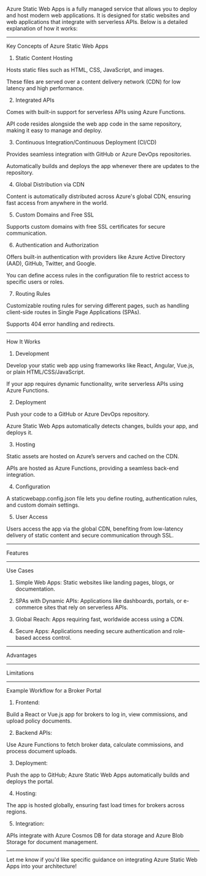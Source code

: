 Azure Static Web Apps is a fully managed service that allows you to deploy and host modern web applications. It is designed for static websites and web applications that integrate with serverless APIs. Below is a detailed explanation of how it works:


---

Key Concepts of Azure Static Web Apps

1. Static Content Hosting

Hosts static files such as HTML, CSS, JavaScript, and images.

These files are served over a content delivery network (CDN) for low latency and high performance.


2. Integrated APIs

Comes with built-in support for serverless APIs using Azure Functions.

API code resides alongside the web app code in the same repository, making it easy to manage and deploy.


3. Continuous Integration/Continuous Deployment (CI/CD)

Provides seamless integration with GitHub or Azure DevOps repositories.

Automatically builds and deploys the app whenever there are updates to the repository.


4. Global Distribution via CDN

Content is automatically distributed across Azure's global CDN, ensuring fast access from anywhere in the world.


5. Custom Domains and Free SSL

Supports custom domains with free SSL certificates for secure communication.


6. Authentication and Authorization

Offers built-in authentication with providers like Azure Active Directory (AAD), GitHub, Twitter, and Google.

You can define access rules in the configuration file to restrict access to specific users or roles.


7. Routing Rules

Customizable routing rules for serving different pages, such as handling client-side routes in Single Page Applications (SPAs).

Supports 404 error handling and redirects.



---

How It Works

1. Development

Develop your static web app using frameworks like React, Angular, Vue.js, or plain HTML/CSS/JavaScript.

If your app requires dynamic functionality, write serverless APIs using Azure Functions.


2. Deployment

Push your code to a GitHub or Azure DevOps repository.

Azure Static Web Apps automatically detects changes, builds your app, and deploys it.


3. Hosting

Static assets are hosted on Azure’s servers and cached on the CDN.

APIs are hosted as Azure Functions, providing a seamless back-end integration.


4. Configuration

A staticwebapp.config.json file lets you define routing, authentication rules, and custom domain settings.


5. User Access

Users access the app via the global CDN, benefiting from low-latency delivery of static content and secure communication through SSL.



---

Features


---

Use Cases

1. Simple Web Apps: Static websites like landing pages, blogs, or documentation.


2. SPAs with Dynamic APIs: Applications like dashboards, portals, or e-commerce sites that rely on serverless APIs.


3. Global Reach: Apps requiring fast, worldwide access using a CDN.


4. Secure Apps: Applications needing secure authentication and role-based access control.




---

Advantages


---

Limitations


---

Example Workflow for a Broker Portal

1. Frontend:

Build a React or Vue.js app for brokers to log in, view commissions, and upload policy documents.



2. Backend APIs:

Use Azure Functions to fetch broker data, calculate commissions, and process document uploads.



3. Deployment:

Push the app to GitHub; Azure Static Web Apps automatically builds and deploys the portal.



4. Hosting:

The app is hosted globally, ensuring fast load times for brokers across regions.



5. Integration:

APIs integrate with Azure Cosmos DB for data storage and Azure Blob Storage for document management.





---

Let me know if you'd like specific guidance on integrating Azure Static Web Apps into your architecture!

